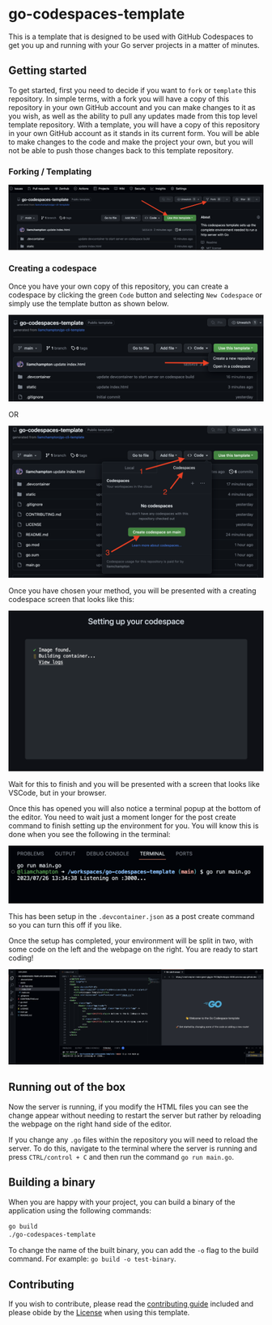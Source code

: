 # go-codespaces-template
This is a template that is designed to be used with GitHub Codespaces to get you up and running with your Go server projects in a matter of minutes.

## Getting started

To get started, first you need to decide if you want to `fork` or `template` this repository. In simple terms, with a fork you will have a copy of this repository in your own GitHub account and you can make changes to it as you wish, as well as the ability to pull any updates made from this top level template repository. With a template, you will have a copy of this repository in your own GitHub account as it stands in its current form. You will be able to make changes to the code and make the project your own, but you will not be able to push those changes back to this template repository.

### Forking / Templating

![Forking or templating](./assets/fork-or-template-go-cst.png)

### Creating a codespace

Once you have your own copy of this repository, you can create a codespace by clicking the green `Code` button and selecting `New Codespace` or simply use the template button as shown below.

![Template codespace](./assets/create-codespace-go-cst.png)

OR

![Codeing codespace](./assets/create-codespace-go-cst-2.png)

Once you have chosen your method, you will be presented with a creating codespace screen that looks like this:

![Codespace creation](./assets/creating-codespace-go-cst.png)

Wait for this to finish and you will be presented with a screen that looks like VSCode, but in your browser.

Once this has opened you will also notice a terminal popup at the bottom of the editor. You need to wait just a moment longer for the post create command to finish setting up the environment for you. You will know this is done when you see the following in the terminal:

![Post create command](./assets/auto-start-cst.png)

This has been setup in the `.devcontainer.json` as a post create command so you can turn this off if you like.

Once the setup has completed, your environment will be split in two, with some code on the left and the webpage on the right. You are ready to start coding!

![Environment setup complete](./assets/env-setup-cst.png)

## Running out of the box

Now the server is running, if you modify the HTML files you can see the change appear without needing to restart the server but rather by reloading the webpage on the right hand side of the editor.

If you change any `.go` files within the repository you will need to reload the server. To do this, navigate to the terminal where the server is running and press `CTRL/control + C` and then run the command `go run main.go`.

## Building a binary

When you are happy with your project, you can build a binary of the application using the following commands:

```bash
go build
./go-codespaces-template
```

To change the name of the built binary, you can add the `-o` flag to the build command. For example: `go build -o test-binary`.

## Contributing

If you wish to contribute, please read the [contributing guide](./CONTRIBUTING.md) included and please obide by the [License](./LICENSE) when using this template.
